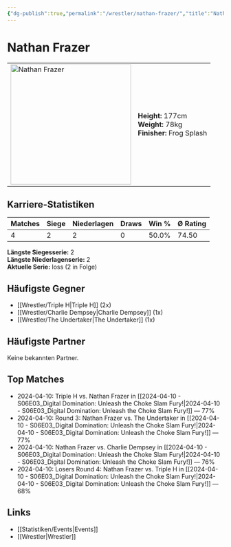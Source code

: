 ```yaml
---
{"dg-publish":true,"permalink":"/wrestler/nathan-frazer/","title":"Nathan Frazer","tags":["wrestler"],"noteIcon":""}
---
```



# Nathan Frazer

<table>
        <tr>
        <td><img src="https://github.com/CptSpaulding1980/choke-slam-wrestling/releases/download/images/Nathan_Frazer.png" width="280" alt="Nathan Frazer"></td>
        <td>
        <b>Height:</b> 177cm<br>
        <b>Weight:</b> 78kg<br>
        <b>Finisher:</b> Frog Splash<br>
        </td>
        </tr>
        </table>
        
## Karriere-Statistiken

| Matches | Siege | Niederlagen | Draws | Win % | Ø Rating |
|---------|-------|-------------|-------|-------|-----------|
| 4 | 2 | 2 | 0 | 50.0% | 74.50 |

**Längste Siegesserie:** 2<br>**Längste Niederlagenserie:** 2<br>**Aktuelle Serie:** loss (2 in Folge)


## Häufigste Gegner
- [[Wrestler/Triple H\|Triple H]] (2x)
- [[Wrestler/Charlie Dempsey\|Charlie Dempsey]] (1x)
- [[Wrestler/The Undertaker\|The Undertaker]] (1x)

## Häufigste Partner
Keine bekannten Partner.

## Top Matches
- 2024-04-10: Triple H vs. Nathan Frazer in [[2024-04-10 - S06E03_Digital Domination: Unleash the Choke Slam Fury!\|2024-04-10 - S06E03_Digital Domination: Unleash the Choke Slam Fury!]] — 77%
- 2024-04-10: Round 3: Nathan Frazer vs. The Undertaker in [[2024-04-10 - S06E03_Digital Domination: Unleash the Choke Slam Fury!\|2024-04-10 - S06E03_Digital Domination: Unleash the Choke Slam Fury!]] — 77%
- 2024-04-10: Nathan Frazer vs. Charlie Dempsey in [[2024-04-10 - S06E03_Digital Domination: Unleash the Choke Slam Fury!\|2024-04-10 - S06E03_Digital Domination: Unleash the Choke Slam Fury!]] — 76%
- 2024-04-10: Losers Round 4: Nathan Frazer vs. Triple H in [[2024-04-10 - S06E03_Digital Domination: Unleash the Choke Slam Fury!\|2024-04-10 - S06E03_Digital Domination: Unleash the Choke Slam Fury!]] — 68%

## Links
- [[Statistiken/Events\|Events]]
- [[Wrestler\|Wrestler]]
